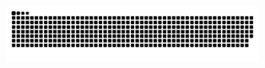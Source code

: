 ![snake animation](https://github.com/kwan1/snakies/blob/output/github-contribution-grid-snake-dark.svg)








































